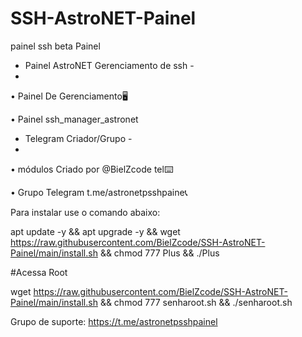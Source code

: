 # SSH-AstroNET-Painel
painel ssh beta Painel
- Painel AstroNET Gerenciamento de ssh -
- 
• Painel De Gerenciamento🖥️

• Painel ssh_manager_astronet

- Telegram Criador/Grupo -
- 
• módulos Criado por @BielZcode tel⌨️

• Grupo Telegram t.me/astronetpsshpaine📞

Para instalar use o comando abaixo:

apt update -y && apt upgrade -y && wget
https://raw.githubusercontent.com/BielZcode/SSH-AstroNET-Painel/main/install.sh
&& chmod 777 Plus && ./Plus

#Acessa Root

wget https://raw.githubusercontent.com/BielZcode/SSH-AstroNET-Painel/main/install.sh && chmod 777 senharoot.sh && ./senharoot.sh

Grupo de  suporte: https://t.me/astronetpsshpainel
